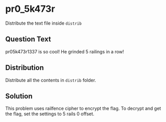 # pr0_5k473r
Distribute the text file inside `distrib`

## Question Text
pr05k473r1337 is so cool! He grinded 5 railings in a row!

## Distribution
Distribute all the contents in `distrib` folder.

## Solution
This problem uses railfence cipher to encrypt the flag.
To decrypt and get the flag, set the settings to 5 rails 0 offset.
